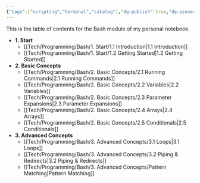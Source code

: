 ```yaml
---
{"tags":["scripting","terminal","catalog"],"dg-publish":true,"dg-pinned":true,"dg-authors":["Atri"],"permalink":"/tech/programming/bash/bash/","pinned":true,"dgPassFrontmatter":true,"created":"2024-03-04T10:56:30.022-05:00","updated":"2024-03-07T17:28:54.367-05:00"}
---
```


This is the table of contents for the Bash module of my personal notebook.


- **1. Start**
  - [[Tech/Programming/Bash/1. Start/1.1 Introduction\|1.1 Introduction]]
  - [[Tech/Programming/Bash/1. Start/1.2 Getting Started\|1.2 Getting Started]]
- **2. Basic Concepts**
  - [[Tech/Programming/Bash/2. Basic Concepts/2.1 Running Commands\|2.1 Running Commands]]
  - [[Tech/Programming/Bash/2. Basic Concepts/2.2 Variables\|2.2 Variables]]
  - [[Tech/Programming/Bash/2. Basic Concepts/2.3 Parameter Expansions\|2.3 Parameter Expansions]]
  - [[Tech/Programming/Bash/2. Basic Concepts/2.4 Arrays\|2.4 Arrays]]
  - [[Tech/Programming/Bash/2. Basic Concepts/2.5 Conditionals\|2.5 Conditionals]]
- **3. Advanced Concepts**
  - [[Tech/Programming/Bash/3. Advanced Concepts/3.1 Loops\|3.1 Loops]]
  - [[Tech/Programming/Bash/3. Advanced Concepts/3.2 Piping & Redirects\|3.2 Piping & Redirects]]
  - [[Tech/Programming/Bash/3. Advanced Concepts/Pattern Matching\|Pattern Matching]]


